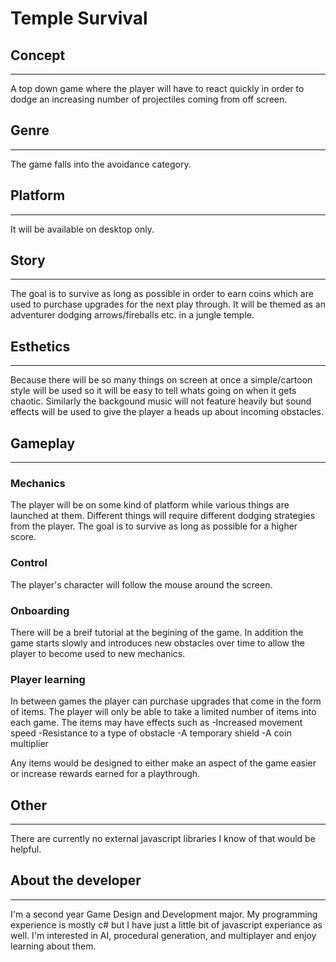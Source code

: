 # Temple Survival

## Concept
***
A top down game where the player will have to react quickly in order to dodge an increasing number of projectiles coming from off screen.

## Genre
***
The game falls into the avoidance category.

## Platform
***
It will be available on desktop only.

## Story
***
The goal is to survive as long as possible in order to earn coins which are used to purchase upgrades for the next play through.
It will be themed as an adventurer dodging arrows/fireballs etc. in a jungle temple.

## Esthetics
***
Because there will be so many things on screen at once a simple/cartoon style will be used so it will be easy to tell whats going on when it gets chaotic.
Similarly the backgound music will not feature heavily but sound effects will be used to give the player a heads up about incoming obstacles.

## Gameplay
***
### Mechanics
The player will be on some kind of platform while various things are launched at them. Different things will require different dodging strategies from the player. The goal is to survive as long as possible for a higher score.

### Control
The player's character will follow the mouse around the screen.

### Onboarding
There will be a breif tutorial at the begining of the game. In addition the game starts slowly and introduces new obstacles over time to allow the player to become used to new mechanics.

### Player learning
In between games the player can purchase upgrades that come in the form of items. The player will only be able to take a limited number of items into each game.
The items may have effects such as
-Increased movement speed
-Resistance to a type of obstacle 
-A temporary shield
-A coin multiplier

Any items would be designed to either make an aspect of the game easier or increase rewards earned for a playthrough.

## Other
***
There are currently no external javascript libraries I know of that would be helpful.

## About the developer
***
I'm a second year Game Design and Development major. My programming experience is mostly c# but I have just a little bit of javascript experiance as well.
I'm interested in AI, procedural generation, and multiplayer and enjoy learning about them.